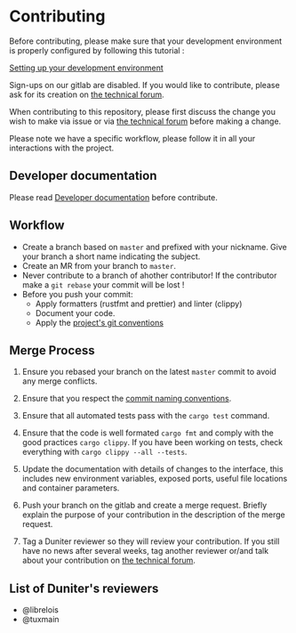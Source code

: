 # Contributing

Before contributing, please make sure that your development environment is properly configured by following this tutorial :

[Setting up your development environment]

Sign-ups on our gitlab are disabled. If you would like to contribute, please ask for its creation on [the technical forum].

When contributing to this repository, please first discuss the change you wish to make via issue or
via [the technical forum] before making a change.

Please note we have a specific workflow, please follow it in all your interactions with the project.

## Developer documentation

Please read [Developer documentation] before contribute.

## Workflow

- Create a branch based on `master` and prefixed with your nickname. Give your branch a short name indicating the subject.
- Create an MR from your branch to `master`.
- Never contribute to a branch of ahother contributor! If the contributor make a `git rebase` your commit will be lost !
- Before you push your commit:
  - Apply formatters (rustfmt and prettier) and linter (clippy)
  - Document your code.
  - Apply the [project's git conventions]

## Merge Process

1. Ensure you rebased your branch on the latest `master` commit to avoid any merge conflicts.

2. Ensure that you respect the [commit naming conventions].

3. Ensure that all automated tests pass with the `cargo test` command.

3. Ensure that the code is well formated `cargo fmt` and comply with the good practices `cargo clippy`. If you have been working on tests, check everything with `cargo clippy --all --tests`.

4. Update the documentation with details of changes to the interface, this includes new environment
    variables, exposed ports, useful file locations and container parameters.

5. Push your branch on the gitlab and create a merge request. Briefly explain the purpose of your contribution in the description of the merge request.

6. Tag a Duniter reviewer so they will review your contribution. If you still have no news after several weeks, tag another reviewer or/and talk about your contribution on [the technical forum].

## List of Duniter's reviewers

- @librelois
- @tuxmain

[commit naming conventions]: ./docs/dev/git-conventions.md#naming-commits
[Developer documentation]: ./docs/dev/index.md
[project's git conventions]: ./docs/dev/git-conventions.md
[Setting up your development environment]: ./docs/setup.md
[the technical forum]: https://forum.duniter.org
